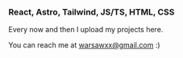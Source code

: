 ### React, Astro, Tailwind, JS/TS, HTML, CSS

Every now and then I upload my projects here.

You can reach me at warsawxx@gmail.com :)
